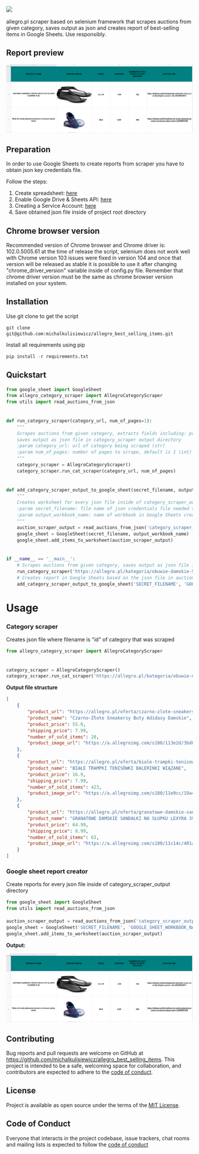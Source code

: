<img src="https://meblujdom.pl/img/cms/thumbnails/46.jpg" width="400"/>

allegro.pl scraper based on selenium framework that scrapes auctions from 
given category, saves output as json and creates report of best-selling items
in Google Sheets. Use responsibly.

## Report preview
![Screenshot](report_preview.png)

## Preparation
In order to use Google Sheets to create reports from scraper
you have to obtain json key credentials file.

Follow the steps:

1. Create spreadsheet: [here](https://youtu.be/wrR0YLzh4DQ?t=44)
2. Enable Google Drive & Sheets API: [here](https://youtu.be/wrR0YLzh4DQ?t=85)
3. Creating a Service Account: [here](https://youtu.be/wrR0YLzh4DQ?t=186)
4. Save obtained json file inside of project root directory

## Chrome browser version
Recommended version of Chrome browser and Chrome driver is: 102.0.5005.61
at the time of release the script, selenium does not work well with Chrome version 103
issues were fixed in version 104 and once that version will be released as stable
it is possible to use it after changing "chrome_driver_version" variable inside of config.py file.
Remember that chrome driver version must be the same as chrome browser version installed on your system.

## Installation

Use git clone to get the script
```
git clone git@github.com:michalkulisiewicz/allegro_best_selling_items.git
```

Install all requirements using pip
```python
pip install -r requirements.txt
```

## Quickstart

```python
from google_sheet import GoogleSheet
from allegro_category_scraper import AllegroCategoryScraper
from utils import read_auctions_from_json


def run_category_scraper(category_url, num_of_pages=1):
    """
    Scrapes auctions from given category, extracts fields including: price, number of sold items, shipping_price
    saves output as json file in category_scraper output directory
    :param category_url: url of category being scraped (str)
    :param num_of_pages: number of pages to scrape, default is 1 (int)
    """
    category_scraper = AllegroCategoryScraper()
    category_scraper.run_cat_scraper(category_url, num_of_pages)


def add_category_scraper_output_to_google_sheet(secret_filename, output_workbook_name):
    """
    Creates worksheet for every json file inside of category_scraper_output directory
    :param secret_filename: file name of json credentials file needed to work with Google Sheets (str)
    :param output_workbook_name: name of workbook in Google Sheets created by the user (str)
    """
    auction_scraper_output = read_auctions_from_json('category_scraper_output')
    google_sheet = GoogleSheet(secret_filename, output_workbook_name)
    google_sheet.add_items_to_worksheet(auction_scraper_output)


if __name__ == '__main__':
    # Scrapes auctions from given category, saves output as json file in category_scraper_output directory
    run_category_scraper('https://allegro.pl/kategoria/obuwie-damskie-531', 10)
    # Creates report in Google Sheets based on the json file in auction_scraper_output directory
    add_category_scraper_output_to_google_sheet('SECRET_FILENAME', 'GOOGLE_SHEET_WORKBOOK_NAME')


```

# Usage
### Category scraper

Creates json file where filename is "id" of category that was scraped

```python
from allegro_category_scraper import AllegroCategoryScraper


category_scraper = AllegroCategoryScraper()
category_scraper.run_cat_scraper('https://allegro.pl/kategoria/obuwie-damskie-531', 1)
```


**Output file structure**
```json
[
    {
        "product_url": "https://allegro.pl/oferta/czarno-zlote-sneakersy-buty-adidasy-damskie-12443956473",
        "product_name": "Czarno-Złote Sneakersy Buty Adidasy Damskie",
        "product_price": 55.0,
        "shipping_price": 7.99,
        "number_of_sold_items": 20,
        "product_image_url": "https://a.allegroimg.com/s180/113e2d/3bd0c7e7406399857cf7eb14923f/Czarno-Zlote-Sneakersy-Buty-Adidasy-Damskie"
    },
    {
        "product_url": "https://allegro.pl/oferta/biale-trampki-tenisowki-balerinki-wiazane-10788157930",
        "product_name": "BIAŁE TRAMPKI TENISÓWKI BALERINKI WIĄZANE",
        "product_price": 16.9,
        "shipping_price": 7.99,
        "number_of_sold_items": 423,
        "product_image_url": "https://a.allegroimg.com/s180/11e9cc/19a424c743ecaecab8e87046c92b/BIALE-TRAMPKI-TENISOWKI-BALERINKI-WIAZANE"
    },
    {
        "product_url": "https://allegro.pl/oferta/granatowe-damskie-sandalki-na-slupku-lexyra-39-12274614706",
        "product_name": "GRANATOWE DAMSKIE SANDAŁKI NA SŁUPKU LEXYRA 39",
        "product_price": 64.99,
        "shipping_price": 8.99,
        "number_of_sold_items": 63,
        "product_image_url": "https://a.allegroimg.com/s180/11c14c/401a13414334ba00999ca77d5a1d/GRANATOWE-DAMSKIE-SANDALKI-NA-SLUPKU-LEXYRA-39"
    }
]
```

### Google sheet report creator
Create reports for every json file inside of category_scraper_output directory 

```python
from google_sheet import GoogleSheet
from utils import read_auctions_from_json

auction_scraper_output = read_auctions_from_json('category_scraper_output')
google_sheet = GoogleSheet('SECRET_FILENAME', 'GOOGLE_SHEET_WORKBOOK_NAME')
google_sheet.add_items_to_worksheet(auction_scraper_output)
```
**Output:**

![Screenshot](report_preview.png)

## Contributing

Bug reports and pull requests are welcome on GitHub at
https://github.com/michalkulisiewicz/allegro_best_selling_items. This project is intended to be a safe, welcoming space for collaboration, and contributors are expected to adhere to the [code of conduct](https://github.com/michalkulisiewicz/python-baselinker/blob/master/CODE_OF_CONDUCT.md).

## License

Project is available as open source under the terms of the [MIT License](https://opensource.org/licenses/MIT).

## Code of Conduct

Everyone that interacts in the project codebase, issue trackers, chat rooms and mailing lists is expected to follow the [code of conduct](https://github.com/michalkulisiewicz/allegro_best_selling_items/blob/master/CODE_OF_CONDUCT.md)
